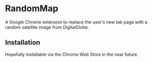 # RandomMap

A Google Chrome extension to replace the user's new tab page with a random
satellite image from DigitalGlobe.

## Installation

Hopefully installable via the Chrome Web Store in the near future.
